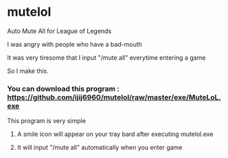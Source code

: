 # mutelol
Auto Mute All for League of Legends

I was angry with people who have a bad-mouth

It was very tiresome that I input "/mute all" everytime entering a game

So I make this.


### You can download this program : https://github.com/ijij6960/mutelol/raw/master/exe/MuteLoL.exe


This program is very simple

1. A smile icon will appear on your tray bard after executing mutelol.exe

2. It will input "/mute all" automatically when you enter game

